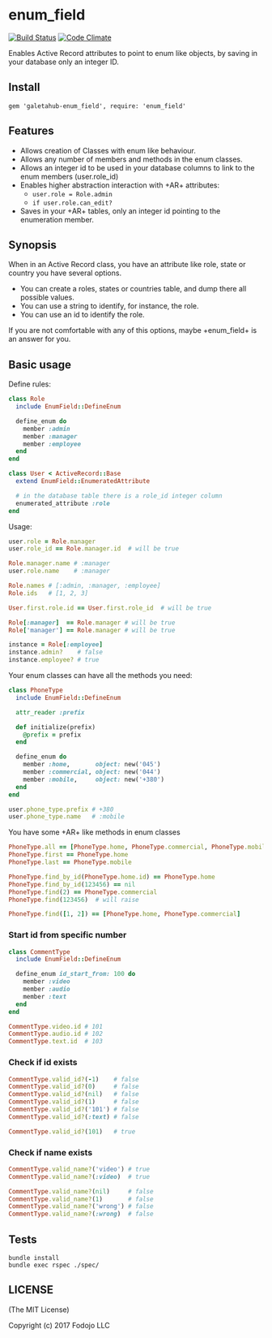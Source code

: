 # enum_field

[![Build Status](https://semaphoreci.com/api/v1/igor-galeta/enum_field/branches/master/shields_badge.svg)](https://semaphoreci.com/igor-galeta/enum_field)
[![Code Climate](https://codeclimate.com/github/galetahub/enum_field/badges/gpa.svg)](https://codeclimate.com/github/galetahub/enum_field)

Enables Active Record attributes to point to enum like objects, by saving in your database
only an integer ID.

## Install

    gem 'galetahub-enum_field', require: 'enum_field'

## Features

* Allows creation of Classes with enum like behaviour.
* Allows any number of members and methods in the enum classes.
* Allows an integer id to be used in your database columns to link to the enum members (user.role_id)
* Enables higher abstraction interaction with +AR+ attributes:
  * <code>user.role = Role.admin</code>
  * <code>if user.role.can_edit?</code>
* Saves in your +AR+ tables, only an integer id pointing to the enumeration member.

## Synopsis

When in an Active Record class, you have an attribute like role, state or country you have
several options.

* You can create a roles, states or countries table, and dump there all possible values.
* You can use a string to identify, for instance, the role.
* You can use an id to identify the role.

If you are not comfortable with any of this options, maybe +enum_field+ is an answer for you.

## Basic usage

Define rules:

``` ruby
class Role
  include EnumField::DefineEnum

  define_enum do
    member :admin
    member :manager
    member :employee
  end
end

class User < ActiveRecord::Base
  extend EnumField::EnumeratedAttribute

  # in the database table there is a role_id integer column
  enumerated_attribute :role
end
```

Usage:

``` ruby
user.role = Role.manager
user.role_id == Role.manager.id  # will be true

Role.manager.name # :manager
user.role.name    # :manager

Role.names # [:admin, :manager, :employee]
Role.ids   # [1, 2, 3]

User.first.role.id == User.first.role_id  # will be true

Role[:manager]  == Role.manager # will be true
Role['manager'] == Role.manager # will be true

instance = Role[:employee]
instance.admin?    # false
instance.employee? # true
```

Your enum classes can have all the methods you need:

``` ruby
class PhoneType
  include EnumField::DefineEnum

  attr_reader :prefix

  def initialize(prefix)
    @prefix = prefix
  end

  define_enum do
    member :home,       object: new('045')
    member :commercial, object: new('044')
    member :mobile,     object: new('+380')
  end
end

user.phone_type.prefix # +380
user.phone_type.name   # :mobile
```

You have some +AR+ like methods in enum classes

``` ruby
PhoneType.all == [PhoneType.home, PhoneType.commercial, PhoneType.mobile]  # ordered all
PhoneType.first == PhoneType.home
PhoneType.last == PhoneType.mobile

PhoneType.find_by_id(PhoneType.home.id) == PhoneType.home
PhoneType.find_by_id(123456) == nil
PhoneType.find(2) == PhoneType.commercial
PhoneType.find(123456)  # will raise

PhoneType.find([1, 2]) == [PhoneType.home, PhoneType.commercial]
```

### Start id from specific number

``` ruby
class CommentType
  include EnumField::DefineEnum

  define_enum id_start_from: 100 do
    member :video
    member :audio
    member :text
  end
end

CommentType.video.id # 101
CommentType.audio.id # 102
CommentType.text.id  # 103
```

### Check if id exists

``` ruby
CommentType.valid_id?(-1)    # false
CommentType.valid_id?(0)     # false
CommentType.valid_id?(nil)   # false
CommentType.valid_id?(1)     # false
CommentType.valid_id?('101') # false
CommentType.valid_id?(:text) # false

CommentType.valid_id?(101)   # true
```

### Check if name exists

``` ruby
CommentType.valid_name?('video') # true
CommentType.valid_name?(:video)  # true

CommentType.valid_name?(nil)     # false
CommentType.valid_name?(1)       # false
CommentType.valid_name?('wrong') # false
CommentType.valid_name?(:wrong)  # false
```

## Tests

    bundle install
    bundle exec rspec ./spec/

## LICENSE

(The MIT License)

Copyright (c) 2017 Fodojo LLC

